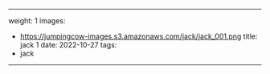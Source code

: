 
---
weight: 1
images:
- https://jumpingcow-images.s3.amazonaws.com/jack/jack_001.png
title: jack 1
date: 2022-10-27
tags:
- jack
---
